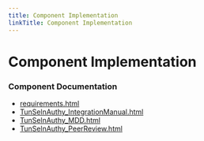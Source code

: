 ```yaml
---
title: Component Implementation
linkTitle: Component Implementation
---
```


# Component Implementation
### Component Documentation

- [requirements.html](doc/requirements.html)
- [TunSelnAuthy_IntegrationManual.html](doc/TunSelnAuthy_IntegrationManual.html)
- [TunSelnAuthy_MDD.html](doc/TunSelnAuthy_MDD.html)
- [TunSelnAuthy_PeerReview.html](doc/TunSelnAuthy_PeerReview.html)

